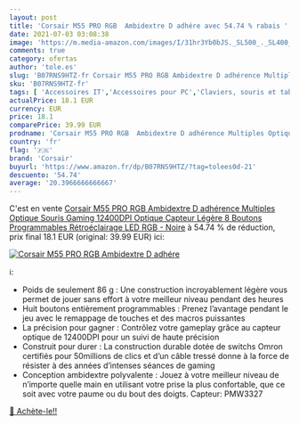 ```yaml
---
layout: post
title: 'Corsair M55 PRO RGB  Ambidextre D adhére avec 54.74 % rabais '
date: 2021-07-03 03:08:38
image: 'https://m.media-amazon.com/images/I/31hr3Yb0bJS._SL500_._SL400_.jpg'
comments: true
category: ofertas
author: 'tole.es'
slug: 'B07RNS9HTZ-fr Corsair M55 PRO RGB Ambidextre D adhérence Multiples...'
sku: 'B07RNS9HTZ-fr'
tags: [ 'Accessoires IT','Accessoires pour PC','Claviers, souris et tablettes','Informatique','Jeux vidéo','PC: Jeux et accessoires','Souris','Souris gaming pour PC','corsair', ]
actualPrice: 18.1 EUR
currency: EUR
price: 18.1
comparePrice: 39.99 EUR
prodname: 'Corsair M55 PRO RGB  Ambidextre D adhérence Multiples Optique Souris Gaming  12400DPI Optique Capteur  Légère  8 Boutons Programmables  Rétroéclairage LED RGB  - Noire'
country: 'fr'
flag: '🇫🇷'
brand: 'Corsair'
buyurl: 'https://www.amazon.fr/dp/B07RNS9HTZ/?tag=tolees0d-21'
descuento: '54.74'
average: '20.3966666666667'
---
```


C'est en vente [Corsair M55 PRO RGB  Ambidextre D adhérence Multiples Optique Souris Gaming  12400DPI Optique Capteur  Légère  8 Boutons Programmables  Rétroéclairage LED RGB  - Noire](https://www.amazon.fr/dp/B07RNS9HTZ/?tag=tolees0d-21)  à  54.74 % de réduction, prix final  18.1 EUR (original: 39.99 EUR) ici:

[![Corsair M55 PRO RGB  Ambidextre D adhére](https://m.media-amazon.com/images/I/31hr3Yb0bJS._SL500_._SL400_.jpg)](https://www.amazon.fr/dp/B07RNS9HTZ/?tag=tolees0d-21)

ℹ️:

- Poids de seulement 86 g : Une construction incroyablement légère vous permet de jouer sans effort à votre meilleur niveau pendant des heures
- Huit boutons entièrement programmables : Prenez l’avantage pendant le jeu avec le remappage de touches et des macros puissantes
- La précision pour gagner : Contrôlez votre gameplay grâce au capteur optique de 12400DPI pour un suivi de haute précision
- Construit pour durer : La construction durable dotée de switchs Omron certifiés pour 50millions de clics et d’un câble tressé donne à la force de résister à des années d’intenses séances de gaming
- Conception ambidextre polyvalente : Jouez à votre meilleur niveau de n’importe quelle main en utilisant votre prise la plus confortable, que ce soit avec votre paume ou du bout des doigts. Capteur: PMW3327

[🛒 Achète-le!!](https://www.amazon.fr/dp/B07RNS9HTZ/?tag=tolees0d-21)
